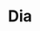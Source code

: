 ---
title: "Dia"
url: /almendralejo/dia-avenida-presidente-juan-carlos-rodriguez-ibarra/
shop: supermercado
---
